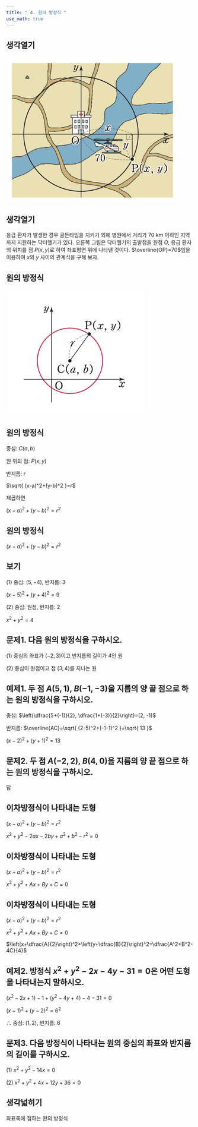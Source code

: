 ```yaml
---
title: " 4. 원의 방정식 " 
use_math: true
---
```


## 생각열기

<img src="2025 assets/Pasted%20image%2020250725141040.png"/>

## 생각열기

응급 환자가 발생한 경우 골든타임을 지키기 외해 병원에서 거리가 70 km 이하인 지역까지 지원하는 닥터헬기가 있다. 오른쪽 그림은 닥터헬기의 출발점을 원점 $O$, 응급 환자의 위치를 점 $P(x, y)$로 하여 좌표평면 위에 나타낸 것이다. $\overline{OP}=70$임을 이용하여 $x$와 $y$ 사이의 관계식을 구해 보자.

## 원의 방정식

<img src="2025 assets/Pasted%20image%2020250725142232.png"/>

## 원의 방정식

중심: $C(a, b)$

원 위의 점: $P(x, y)$

반지름: $r$

$\sqrt{ (x-a)^2+(y-b)^2 }=r$

제곱하면

$(x-a)^2+(y-b)^2=r^2$

## 원의 방정식

$(x-a)^2+(y-b)^2=r^2$

## 보기

(1) 중심: $(5, -4)$, 반지름: $3$

$(x-5)^2+(y+4)^2=9$

(2) 중심: 원점, 반지름: $2$

$x^2+y^2=4$

## 문제1. 다음 원의 방정식을 구하시오.

(1) 중심의 좌표가 $(-2, 3)$이고 반지름의 길이가 $4$인 원

(2) 중심이 원점이고 점 $(3,4)$를 지나는 원

## 예제1. 두 점 $A(5, 1)$, $B(-1, -3)$을 지름의 양 끝 점으로 하는 원의 방정식을 구하시오. 

중심: $\left(\dfrac{5+(-1)}{2}, \dfrac{1+(-3)}{2}\right)=(2, -1)$

반지름: $\overline{AC}=\sqrt{ (2-5)^2+(-1-1)^2 }=\sqrt{ 13 }$

$(x-2)^2+(y+1)^2=13$

## 문제2. 두 점 $A(-2, 2)$, $B(4,0)$을 지름의 양 끝 점으로 하는 원의 방정식을 구하시오. 

답

## 이차방정식이 나타내는 도형

$(x-a)^2+(y-b)^2=r^2$

$x^2+y^2-2ax-2by+a^2+b^2-r^2=0$

## 이차방정식이 나타내는 도형

$(x-a)^2+(y-b)^2=r^2$

$x^2+y^2+Ax+By+C=0$

## 이차방정식이 나타내는 도형

$(x-a)^2+(y-b)^2=r^2$

$x^2+y^2+Ax+By+C=0$

$\left(x+\dfrac{A}{2}\right)^2+\left(y+\dfrac{B}{2}\right)^2=\dfrac{A^2+B^2-4C}{4}$

## 예제2. 방정식 $x^2+y^2-2x-4y-31=0$은 어떤 도형을 나타내는지 말하시오. 

$(x^2-2x+1)-1+(y^2-4y+4)-4-31=0$

$(x-1)^2+(y-2)^2=6^2$

$\therefore$ 중심: $(1, 2)$, 반지름: $6$

## 문제3. 다음 방정식이 나타내는 원의 중심의 좌표와 반지름의 길이를 구하시오. 

(1) $x^2+y^2-14x=0$

(2) $x^2+y^2+4x+12y+36=0$

## 생각넓히기

좌표축에 접하는 원의 방정식

